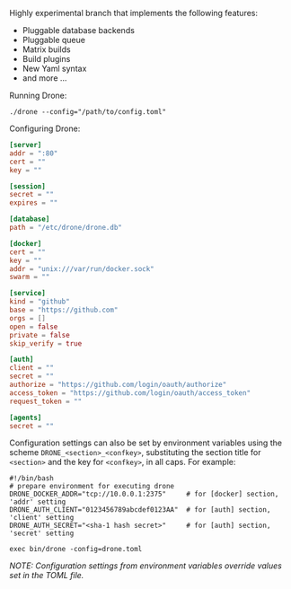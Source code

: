Highly experimental branch that implements the following features:

* Pluggable database backends
* Pluggable queue
* Matrix builds
* Build plugins
* New Yaml syntax
* and more ...

Running Drone:

```
./drone --config="/path/to/config.toml"
```

Configuring Drone:

```toml
[server]
addr = ":80"
cert = ""
key = ""

[session]
secret = ""
expires = ""

[database]
path = "/etc/drone/drone.db"

[docker]
cert = ""
key = ""
addr = "unix:///var/run/docker.sock"
swarm = ""

[service]
kind = "github"
base = "https://github.com"
orgs = []
open = false
private = false
skip_verify = true

[auth]
client = ""
secret = ""
authorize = "https://github.com/login/oauth/authorize"
access_token = "https://github.com/login/oauth/access_token"
request_token = ""

[agents]
secret = ""
```

Configuration settings can also be set by environment variables using the scheme `DRONE_<section>_<confkey>`, substituting the section title for `<section>` and the key for `<confkey>`, in all caps. For example:

```shell
#!/bin/bash
# prepare environment for executing drone
DRONE_DOCKER_ADDR="tcp://10.0.0.1:2375"     # for [docker] section, 'addr' setting
DRONE_AUTH_CLIENT="0123456789abcdef0123AA"  # for [auth] section, 'client' setting
DRONE_AUTH_SECRET="<sha-1 hash secret>"     # for [auth] section, 'secret' setting

exec bin/drone -config=drone.toml
```

_NOTE: Configuration settings from environment variables override values set in the TOML file._
